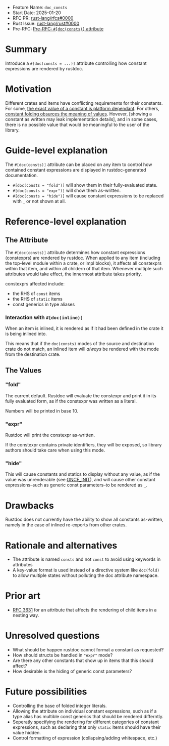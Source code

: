 - Feature Name: `doc_consts`
- Start Date: 2025-01-20
- RFC PR: [rust-lang/rfcs#0000](https://github.com/rust-lang/rfcs/pull/0000)
- Rust Issue: [rust-lang/rust#0000](https://github.com/rust-lang/rust/issues/0000)
- Pre-RFC: [Pre-RFC: `#[doc(consts)]` attribute](https://internals.rust-lang.org/t/pre-rfc-doc-consts-attribute/21987)

# Summary
[summary]: #summary

Introduce a `#[doc(consts = ...)]` attribute controlling how constant expressions are rendered by rustdoc.

# Motivation
[motivation]: #motivation

Different crates and items have conflicting requirements for their constants.
For some, [the exact value of a constant is platform dependant](https://internals.rust-lang.org/t/pre-rfc-doc-consts-attribute/21987/9).
For others, [constant folding obsurces the meaning of values](https://github.com/rust-lang/rust/issues/128347).
Hovever, [showing a constant as written may leak implementation details], 
and in some cases, there is no possible value that would be meaningful to the user of the library.


# Guide-level explanation
[guide-level-explanation]: #guide-level-explanation

The `#[doc(consts)]` attribute can be placed on any item to control how contained constant expressions are displayed in rustdoc-generated documentation.

* `#[doc(consts = "fold")]` will show them in their fully-evaluated state.
* `#[doc(consts = "expr")]` will show them as-written.
* `#[doc(consts = "hide")]` will cause constant expressions to be replaced with `_` or not shown at all.


# Reference-level explanation
[reference-level-explanation]: #reference-level-explanation


## The Attribute
The `#[doc(consts)]` attribute determines how constant expressions (constexprs) are rendered by rustdoc.
When applied to any item (including the top-level module within a crate, or impl blocks), it affects all constexprs within that item, and within all childern of that item.
Whenever multiple such attributes would take effect, the innermost attribute takes priority.

constexprs affected include:
* the RHS of `const` items
* the RHS of `static` items
* const generics in type aliases

### Interaction with `#[doc(inline)]`
When an item is inlined, it is rendered as if it had been defined in the crate it is being inlined into.

This means that if the `doc(consts)` modes of the source and destination crate do not match, an inlined item will *always* be rendered with the mode from the destination crate.

## The Values

### "fold"
The current default.  Rustdoc will evaluate the constexpr and print it in its fully evaluated form, as if the constexpr was written as a literal.

Numbers will be printed in base 10.

### "expr"
Rustdoc will print the constexpr as-written.

If the constexpr contains private identifiers, they will be exposed, so library authors should take care when using this mode.

### "hide"
This will cause constants and statics to display without any value, as if the value was unrenderable (see [ONCE_INIT](https://doc.rust-lang.org/nightly/std/sync/constant.ONCE_INIT.html)), and will cause other constant expressions–such as generic const parameters–to be rendered as `_`.

<!--This is the technical portion of the RFC. Explain the design in sufficient detail that:

- Its interaction with other features is clear.
- It is reasonably clear how the feature would be implemented.
- Corner cases are dissected by example.

The section should return to the examples given in the previous section, and explain more fully how the detailed proposal makes those examples work. -->

# Drawbacks
[drawbacks]: #drawbacks

Rustdoc does not currently have the ability to show all constants as-written, namely in the case of inlined re-exports from other crates. 

# Rationale and alternatives
[rationale-and-alternatives]: #rationale-and-alternatives

* The attribute is named `consts` and not `const` to avoid using keywords in attributes
* A key-value format is used instead of a directive system like `doc(fold)` to allow multiple states without polluting the doc attribute namespace.

<!--
- Why is this design the best in the space of possible designs?
- What other designs have been considered and what is the rationale for not choosing them?
- What is the impact of not doing this?
- If this is a language proposal, could this be done in a library or macro instead? Does the proposed change make Rust code easier or harder to read, understand, and maintain?
-->
# Prior art
[prior-art]: #prior-art


- [RFC 3631](https://github.com/rust-lang/rfcs/pull/3631) for an attribute that affects the rendering of child items in a nesting way.

<!--- For language, library, cargo, tools, and compiler proposals: Does this feature exist in other programming languages and what experience have their community had?
- For community proposals: Is this done by some other community and what were their experiences with it?
- For other teams: What lessons can we learn from what other communities have done here?
- Papers: Are there any published papers or great posts that discuss this? If you have some relevant papers to refer to, this can serve as a more detailed theoretical background.

This section is intended to encourage you as an author to think about the lessons from other languages, provide readers of your RFC with a fuller picture.
If there is no prior art, that is fine - your ideas are interesting to us whether they are brand new or if it is an adaptation from other languages.

Note that while precedent set by other languages is some motivation, it does not on its own motivate an RFC.
Please also take into consideration that rust sometimes intentionally diverges from common language features.-->

# Unresolved questions
[unresolved-questions]: #unresolved-questions

- What should be happen rustdoc cannot format a constant as requested?
- How should structs be handled in `"expr"` mode?
- Are there any other constants that show up in items that this should affect?
- How desirable is the hiding of generic const parameters?
<!--
- What parts of the design do you expect to resolve through the RFC process before this gets merged?
- What parts of the design do you expect to resolve through the implementation of this feature before stabilization?
- What related issues do you consider out of scope for this RFC that could be addressed in the future independently of the solution that comes out of this RFC?
-->

# Future possibilities
[future-possibilities]: #future-possibilities

- Controlling the base of folded integer literals.
- Allowing the attribute on individual constant expressions, such as if a type alias has multible const generics that should be rendered differntly.
- Seperatly specifying the rendering for different categories of constant expressions, such as declaring that only `static` items should have their value hidden.
- Control formatting of expression (collapsing/adding whitespace, etc.)

<!--Think about what the natural extension and evolution of your proposal would
be and how it would affect the language and project as a whole in a holistic
way. Try to use this section as a tool to more fully consider all possible
interactions with the project and language in your proposal.
Also consider how this all fits into the roadmap for the project
and of the relevant sub-team.

This is also a good place to "dump ideas", if they are out of scope for the
RFC you are writing but otherwise related.

If you have tried and cannot think of any future possibilities,
you may simply state that you cannot think of anything.

Note that having something written down in the future-possibilities section
is not a reason to accept the current or a future RFC; such notes should be
in the section on motivation or rationale in this or subsequent RFCs.
The section merely provides additional information. -->
